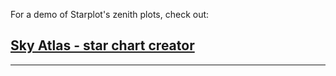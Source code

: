 For a demo of Starplot's zenith plots, check out: 

## [Sky Atlas - star chart creator](https://skyatlas.app/star-charts/)

---
